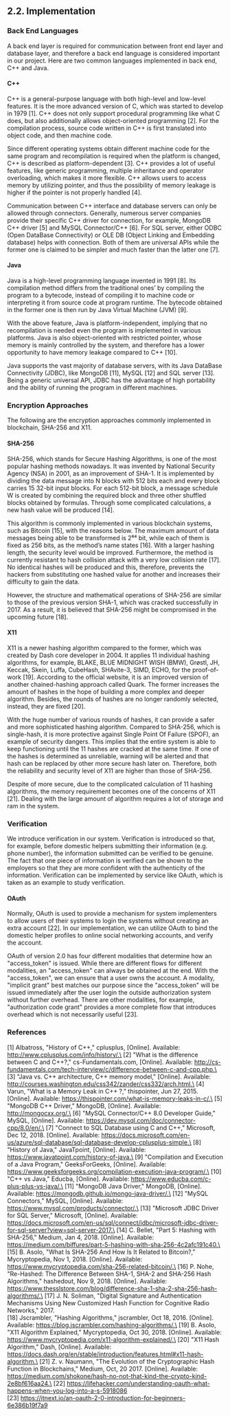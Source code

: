 ## 2.2. Implementation

### Back End Languages

A back end layer is required for communication between front end layer and database layer, and therefore a back end language is considered important in our project.
Here are two common languages implemented in back end, C++ and Java.

#### C++

C++ is a general-purpose language with both high-level and low-level features.
It is the more advanced version of C, which was started to develop in 1979 [1].
C++ does not only support procedural programming like what C does, but also additionally allows object-oriented programming [2].
For the compilation process, source code written in C++ is first translated into object code, and then machine code.

Since different operating systems obtain different machine code for the same program and recompilation is required when the platform is changed, C++ is described as platform-dependent [3].
C++ provides a lot of useful features, like generic programming, multiple inheritance and operator overloading, which makes it more flexible.
C++ allows users to access memory by utilizing pointer, and thus the possibility of memory leakage is higher if the pointer is not properly handled [4].

Communication between C++ interface and database servers can only be allowed through connectors.
Generally, numerous server companies provide their specific C++ driver for connection, for example, MongoDB C++ driver [5] and MySQL Connector/C++ [6].
For SQL server, either ODBC (Open DataBase Connectivity) or OLE DB (Object Linking and Embedding database) helps with connection.
Both of them are universal APIs while the former one is claimed to be simpler and much faster than the latter one [7].

#### Java

Java is a high-level programming language invented in 1991 [8].
Its compilation method differs from the traditional ones’ by compiling the program to a bytecode, instead of compiling it to machine code or interpreting it from source code at program runtime.
The bytecode obtained in the former one is then run by Java Virtual Machine (JVM) [9].

With the above feature, Java is platform-independent, implying that no recompilation is needed even the program is implemented in various platforms.
Java is also object-oriented with restricted pointer, whose memory is mainly controlled by the system, and therefore has a lower opportunity to have memory leakage compared to C++ [10].

Java supports the vast majority of database servers, with its Java DataBase Connectivity (JDBC), like MongoDB [11], MySQL [12] and SQL server [13].
Being a generic universal API, JDBC has the advantage of high portability and the ability of running the program in different machines.

### Encryption Approaches

The following are the encryption approaches commonly implemented in blockchain, SHA-256 and X11.

#### SHA-256

SHA-256, which stands for Secure Hashing Algorithms, is one of the most popular hashing methods nowadays.
It was invented by National Security Agency (NSA) in 2001, as an improvement of SHA-1. It is implemented by dividing the data message into N blocks with 512 bits each and every block carries 15 32-bit input blocks.
For each 512-bit block, a message schedule W is created by combining the required block and three other shuffled blocks obtained by formulas.
Through some complicated calculations, a new hash value will be produced [14].

This algorithm is commonly implemented in various blockchain systems, such as Bitcoin [15], with the reasons below.
The maximum amount of data messages being able to be transformed is 2⁶⁴ bit, while each of them is fixed as 256 bits, as the method’s name states [16]. With a larger hashing length, the security level would be improved.
Furthermore, the method is currently resistant to hash collision attack with a very low collision rate [17].
No identical hashes will be produced and this, therefore, prevents the hackers from substituting one hashed value for another and increases their difficulty to gain the data.

However, the structure and mathematical operations of SHA-256 are similar to those of the previous version SHA-1, which was cracked successfully in 2017.
As a result, it is believed that SHA-256 might be compromised in the upcoming future [18].

#### X11

X11 is a newer hashing algorithm compared to the former, which was created by Dash core developer in 2004.
It applies 11 individual hashing algorithms, for example, BLAKE, BLUE MIDNIGHT WISH (BMW), Grøstl, JH, Keccak, Skein, Luffa, CubeHash, SHAvite-3, SIMD, ECHO, for the proof-of-work [19].
According to the official website, it is an improved version of another chained-hashing approach called Quark.
The former increases the amount of hashes in the hope of building a more complex and deeper algorithm. Besides, the rounds of hashes are no longer randomly selected, instead, they are fixed [20].

With the huge number of various rounds of hashes, it can provide a safer and more sophisticated hashing algorithm.
Compared to SHA-256, which is single-hash, it is more protective against Single Point Of Failure (SPOF), an example of security dangers.
This implies that the entire system is able to keep functioning until the 11 hashes are cracked at the same time.
If one of the hashes is determined as unreliable, warning will be alerted and that hash can be replaced by other more secure hash later on.
Therefore, both the reliability and security level of X11 are higher than those of SHA-256.

Despite of more secure, due to the complicated calculation of 11 hashing algorithms, the memory requirement becomes one of the concerns of X11 [21].
Dealing with the large amount of algorithm requires a lot of storage and ram in the system.

### Verification

We introduce verification in our system.
Verification is introduced so that, for example, before domestic helpers submitting their information (e.g. phone number), the information submitted can be verified to be genuine.
The fact that one piece of information is verified can be shown to the employers so that they are more confident with the authenticity of the information.
Verification can be implemented by service like OAuth, which is taken as an example to study verification.

#### OAuth

Normally, OAuth is used to provide a mechanism for system implementers to allow users of their systems to login the systems without creating an extra account [22].
In our implementation, we can utilize OAuth to bind the domestic helper profiles to online social networking accounts, and verify the account.

OAuth of version 2.0 has four different modalities that determine how an "access_token" is issued.
While there are different flows for different modalities, an "access_token" can always be obtained at the end.
With the "access_token", we can ensure that a user owns the account.
A modality, "implicit grant" best matches our purpose since the "access_token" will be issued immediately after the user login the outside authorization system without further overhead.
There are other modalities, for example, "authorization code grant" provides a more complete flow that introduces overhead which is not necessarily useful [23].

### References

[1] 	Albatross, "History of C++," cplusplus, [Online]. Available: http://www.cplusplus.com/info/history/.\
[2] 	"What is the difference between C and C++?," cs-Fundamentals.com, [Online]. Available: http://cs-fundamentals.com/tech-interview/c/difference-between-c-and-cpp.php.\
[3] 	"Java vs. C++ architecture, C++ memory model," [Online]. Available: http://courses.washington.edu/css342/zander/css332/arch.html.\
[4] 	Varun, "What is a Memory Leak in C++ ?," thispointer, Jun 27, 2015. [Online]. Available: https://thispointer.com/what-is-memory-leaks-in-c/.\
[5] 	"MongoDB C++ Driver," MongoDB, [Online]. Available: http://mongocxx.org/.\
[6] 	"MySQL Connector/C++ 8.0 Developer Guide," MySQL, [Online]. Available: https://dev.mysql.com/doc/connector-cpp/8.0/en/.\
[7] 	"Connect to SQL Database using C and C++," Microsoft, Dec 12, 2018. [Online]. Available: https://docs.microsoft.com/en-us/azure/sql-database/sql-database-develop-cplusplus-simple.\
[8] 	"History of Java," JavaTpoint, [Online]. Available: https://www.javatpoint.com/history-of-java.\
[9] 	"Compilation and Execution of a Java Program," GeeksForGeeks, [Online]. Available: https://www.geeksforgeeks.org/compilation-execution-java-program/.\
[10] 	"C++ vs Java," Educba, [Online]. Available: https://www.educba.com/c-plus-plus-vs-java/.\
[11] 	"MongoDB Java Driver," MongoDB, [Online]. Available: https://mongodb.github.io/mongo-java-driver/.\
[12] 	"MySQL Connectors," MySQL, [Online]. Available: https://www.mysql.com/products/connector/.\
[13] 	"Microsoft JDBC Driver for SQL Server," Microsoft, [Online]. Available: https://docs.microsoft.com/en-us/sql/connect/jdbc/microsoft-jdbc-driver-for-sql-server?view=sql-server-2017.\
[14] 	C. Bellet, "Part 5: Hashing with SHA-256," Medium, Jan 4, 2018. [Online]. Available: https://medium.com/biffures/part-5-hashing-with-sha-256-4c2afc191c40.\
[15] 	B. Asolo, "What Is SHA-256 And How Is It Related to Bitcoin?," Mycryptopedia, Nov 1, 2018. [Online]. Available: https://www.mycryptopedia.com/sha-256-related-bitcoin/.\
[16] 	P. Nohe, "Re-Hashed: The Difference Between SHA-1, SHA-2 and SHA-256 Hash Algorithms," hashedout, Nov 9, 2018. [Online]. Available: https://www.thesslstore.com/blog/difference-sha-1-sha-2-sha-256-hash-algorithms/.\
[17] 	J. N. Soliman, "Digital Signature and Authentication Mechanisms Using New Customized Hash Function for Cognitive Radio Networks," 2017.\
[18] 	Jscrambler, "Hashing Algorithms," jscrambler, Oct 18, 2016. [Online]. Available: https://blog.jscrambler.com/hashing-algorithms/.\
[19] 	B. Asolo, "X11 Algorithm Explained," Mycryptopedia, Oct 30, 2018. [Online]. Available: https://www.mycryptopedia.com/x11-algorithm-explained/.\
[20] 	"X11 Hash Algorithm," Dash, [Online]. Available: https://docs.dash.org/en/stable/introduction/features.html#x11-hash-algorithm.\
[21] 	Z. v. Naumann, "The Evolution of the Cryptographic Hash Function in Blockchains," Medium, Oct, 20 2017. [Online]. Available: https://medium.com/shokone/hash-no-not-that-kind-the-crypto-kind-2e8bf616aa24.\
[22]    <https://lifehacker.com/understanding-oauth-what-happens-when-you-log-into-a-s-5918086>\
[23]    <https://itnext.io/an-oauth-2-0-introduction-for-beginners-6e386b19f7a9>

